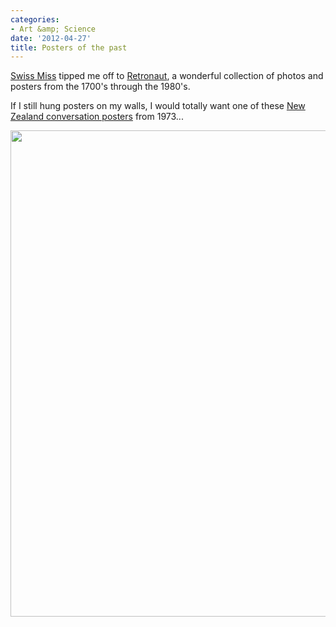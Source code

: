 ```yaml
---
categories:
- Art &amp; Science
date: '2012-04-27'
title: Posters of the past
---
```


<a href="http://www.swiss-miss.com/">Swiss Miss</a> tipped me off to <a href="http://www.retronaut.co/">Retronaut</a>, a wonderful collection of photos and posters from the 1700's through the 1980's.

If I still hung posters on my walls, I would totally want one of these <a href="http://www.retronaut.co/2012/04/new-zealand-conservation-posters-1973-1985/">New Zealand conversation posters</a> from 1973...

<img src="https://gomakethings.com/wp-content/uploads/2012/04/conversation.jpg" alt="" title="conversation" width="520" height="778" class="aligncenter size-full wp-image-2233" />